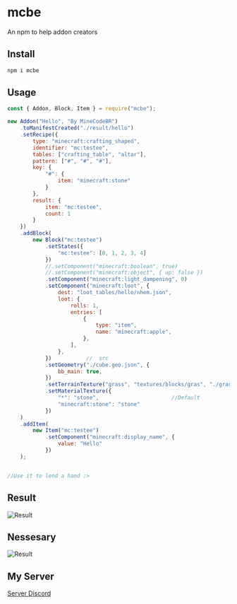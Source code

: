 # mcbe
An npm to help addon creators
## Install
```bash
npm i mcbe
```
## Usage
```js
const { Addon, Block, Item } = require("mcbe");

new Addon("Hello", "By MineCodeBR")
	.toManifestCreated("./result/hello")
	.setRecipe({
		type: "minecraft:crafting_shaped",
		identifier: "mc:testee",
		tables: ["crafting_table", "altar"],
		pattern: ["#", "#", "#"],
		key: {
			"#": {
				item: "minecraft:stone"
			}
		},
		result: {
			item: "mc:testee",
			count: 1
		}
	})
	.addBlock(
		new Block("mc:testee")
			.setStates({
				"mc:testee": [0, 1, 2, 3, 4]
			})
			//.setComponent("minecraft:boolean", true)
			//.setComponent("minecraft:object", { up: false })
			.setComponent("minecraft:light_dampening", 0)
			.setComponent("minecraft:loot", {
				dest: "loot_tables/hello/nhem.json",
				loot: {
					rolls: 1,
					entries: [
						{
							type: "item",
							name: "minecraft:apple",
						},
					],
				},
			})           //  src
			.setGeometry("./cube.geo.json", {
				bb_main: true,
			})
			.setTerrainTexture("grass", "textures/blocks/gras", "./grass.png")
			.setMaterialTexture({
				"*": "stone",						//Default
				"minecraft:stone": "stone"
			})
	)
	.addItem(
		new Item("mc:testee")
			.setComponent("minecraft:display_name", {
				value: "Hello"
			})
	);	


//Use it to lend a hand :>
```
## Result
![Result](https://imgur.com/7YJC0gF)
## Nessesary
![Result](https://imgur.com/WR6Byrr)
## My Server
[Server Discord](https://discord.gg/6gFuNQdqky)

